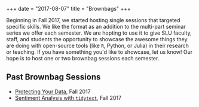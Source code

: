 +++
date = "2017-08-07"
title = "Brownbags"
+++

Beginning in Fall 2017, we started hosting single sessions that targeted specific skills. We like the format as an addition to the multi-part seminar series we offer each semester. We are hopting to use it to give SLU faculty, staff, and students the opportunity to showcase the awesome things they are doing with open-source tools (like `R`, Python, or Julia) in their research or teaching. If you have something you'd like to showcase, let us know! Our hope is to host one or two brownbag sessions each semester.

## Past Brownbag Sessions

* [Protecting Your Data](https://github.com/slu-dss/protectData), Fall 2017
* [Sentiment Analysis with `tidytext`](https://github.com/slu-dss/sentiments), Fall 2017